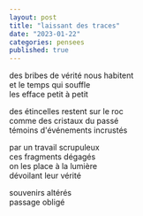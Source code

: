 ```yaml
---
layout: post
title: "laissant des traces"
date: "2023-01-22"
categories: pensees
published: true
---
```


des bribes de vérité nous habitent  
et le temps qui souffle  
les efface petit à petit  

des étincelles restent sur le roc  
comme des cristaux du passé  
témoins d'événements incrustés  

par un travail scrupuleux  
ces fragments dégagés  
on les place à la lumière  
dévoilant leur vérité  

souvenirs altérés  
passage obligé  

